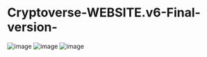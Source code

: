 # Cryptoverse-WEBSITE.v6-Final-version-
![image](https://user-images.githubusercontent.com/107072477/230336943-3caf8fc3-1e93-483c-af1c-cbc8267f7269.png)
![image](https://user-images.githubusercontent.com/107072477/230345095-db581bb4-3279-4485-82f0-7e58042c5de3.png)
![image](https://user-images.githubusercontent.com/107072477/230345138-79127009-d342-4c2b-84e5-dd2fce9a25a9.png)

